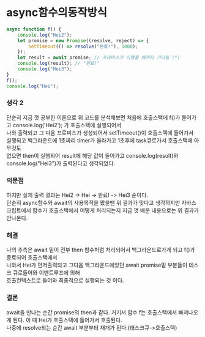 # async함수의동작방식
  
```js
async function f() {
    console.log("Hei2");
    let promise = new Promise((resolve, reject) => {
        setTimeout(() => resolve("완료!"), 1000);
    });
    let result = await promise; // 프라미스가 이행될 때까지 기다림 (*)
    console.log(result); // "완료!"
    console.log("Hei3");
}
f();
console.log("Hei");
```




### 생각 2
  
단순히 지금 껏 공부한 이론으로 위 코드를 분석해보면 
처음에 호출스택에 f()가 들어가고 console.log('Hei2'); 가 호츨스택에 실행되어서   
나와 출력되고 그 다음 프로미스가 생성되어서 setTimeout()이 호출스택에 들어가서  
실행되고 백그라운드에 1초짜리 timer가 올라가고 1초후에 task큐로가서 호출스택에 아무것도  
없으면 then이 실행되어 result에 해당 값이 들어가고 console.log(result)와  
console.log("Hei3")가 출력된다고 생각되었다.  

### 의문점
  
하지만 실제 출력 결과는 Hei2 -> Hei -> 완료! -> Hei3 순이다.  
단순히 async함수와 await의 사용목적을 봤을땐 위 결과가 맞다고 생각하지만 자바스크립트에서 함수가 호출스택에서 어떻게 처리되는지 지금 껏 배운 내용으로는
위 결과가 안나온다.  

### 해결
  
나의 추측은 await 밑이 전부 then 함수처럼 처리되어서 백그라운드로가게 되고 f()가 종료되어 호출스택에서   
나와서 Hei가 먼저출력되고 그다음 백그라운드에있던 await promise밑 부분들이 테스크 큐로들어와 이벤트루프에 의해   
호출컨텍스트로 들어와 최종적으로 실행되는 것 이다.

### 결론
  
await을 만나는 순간 promise의 then과 같다. 거기서 함수 f는 호출스택에서 빠져나오게 된다. 이 때 Hei가 호출스택에 들어가서 호출된다.  
나중에 resolve되는 순간 await 부분부터 재개가 된다.(태스크큐->호출스택)  
